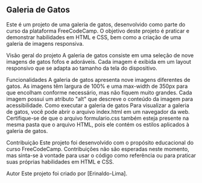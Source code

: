 ## Galeria de Gatos
Este é um projeto de uma galeria de gatos, desenvolvido como parte do curso da plataforma FreeCodeCamp. O objetivo deste projeto é praticar e demonstrar habilidades em HTML e CSS, bem como a criação de uma galeria de imagens responsiva.

Visão geral do projeto
A galeria de gatos consiste em uma seleção de nove imagens de gatos fofos e adoráveis. Cada imagem é exibida em um layout responsivo que se adapta ao tamanho da tela do dispositivo.

Funcionalidades
A galeria de gatos apresenta nove imagens diferentes de gatos.
As imagens têm largura de 100% e uma max-width de 350px para que encolham conforme necessário, mas não fiquem muito grandes.
Cada imagem possui um atributo "alt" que descreve o conteúdo da imagem para acessibilidade.
Como executar a galeria de gatos
Para visualizar a galeria de gatos, você pode abrir o arquivo index.html em um navegador da web. Certifique-se de que o arquivo formulario.css também esteja presente na mesma pasta que o arquivo HTML, pois ele contém os estilos aplicados à galeria de gatos.

Contribuição
Este projeto foi desenvolvido com o propósito educacional do curso FreeCodeCamp. Contribuições não são esperadas neste momento, mas sinta-se à vontade para usar o código como referência ou para praticar suas próprias habilidades em HTML e CSS.

Autor
Este projeto foi criado por [Erinaldo-Lima].

